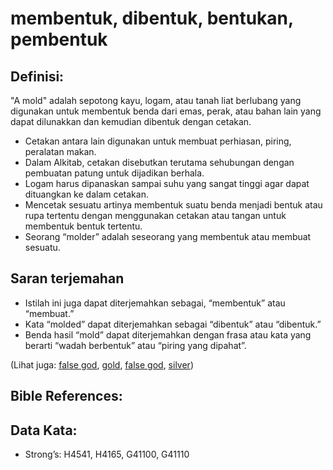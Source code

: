 # membentuk, dibentuk, bentukan, pembentuk

## Definisi:

"A mold" adalah sepotong kayu, logam, atau tanah liat berlubang yang digunakan untuk membentuk benda dari emas, perak, atau bahan lain yang dapat dilunakkan dan kemudian dibentuk dengan cetakan.

* Cetakan antara lain digunakan untuk membuat perhiasan, piring, peralatan makan.
* Dalam Alkitab, cetakan disebutkan terutama sehubungan dengan pembuatan patung untuk dijadikan berhala.
* Logam harus dipanaskan sampai suhu yang sangat tinggi agar dapat dituangkan ke dalam cetakan.
* Mencetak sesuatu artinya membentuk suatu benda menjadi bentuk atau rupa tertentu dengan menggunakan cetakan atau tangan untuk membentuk bentuk tertentu.
* Seorang “molder” adalah seseorang yang membentuk atau membuat sesuatu.

## Saran terjemahan

* Istilah ini juga dapat diterjemahkan sebagai, “membentuk” atau “membuat.”
* Kata “molded” dapat diterjemahkan sebagai “dibentuk” atau “dibentuk.”
* Benda hasil “mold” dapat diterjemahkan dengan frasa atau kata yang berarti “wadah berbentuk” atau “piring yang dipahat”.

(Lihat juga: [false god](../kt/falsegod.md), [gold](../other/gold.md), [false god](../kt/falsegod.md), [silver](../other/silver.md))

## Bible References:

## Data Kata:

* Strong’s: H4541, H4165, G41100, G41110
